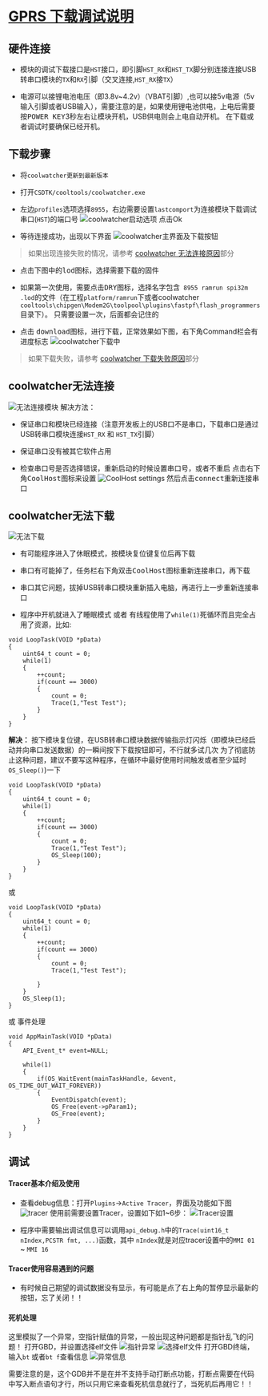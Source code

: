 [GPRS 下载调试说明](https://github.com/Ai-Thinker-Open/GPRS-C-SDK/blob/master/doc/download_debug_tool_zh-cn.md)
======


## 硬件连接

* 模块的调试下载接口是`HST`接口，即引脚`HST_RX`和`HST_TX`脚分别连接连接USB转串口模块的`TX`和`RX`引脚（交叉连接,`HST_RX`接`TX`）

* 电源可以接锂电池电压（即3.8v~4.2v）（VBAT引脚）,也可以接5v电源（5v输入引脚或者USB输入），需要注意的是，如果使用锂电池供电，上电后需要按<kbd>POWER KEY</kbd>3秒左右让模块开机，USB供电则会上电自动开机。 在下载或者调试时要确保已经开机。

## 下载步骤
* 将`coolwatcher更新到最新版本`
* 打开`CSDTK/cooltools/coolwatcher.exe`

* 左边`profiles`选项选择`8955`，右边需要设置`lastcomport`为连接模块下载调试串口(`HST`)的端口号
![coolwatcher启动选项](./assets/coolwatcher_open.png)
点击Ok

* 等待连接成功，出现以下界面
![coolwatcher主界面及下载按钮](./assets/coolwatcher_download.png)
> 如果出现连接失败的情况，请参考 [coolwatcher 无法连接原因](#coolwatcher无法连接)部分

* 点击下图中的<kbd>lod</kbd>图标，选择需要下载的固件

* 如果第一次使用，需要点击<kbd>DRY</kbd>图标，选择名字包含` 8955 ramrun spi32m .lod`的文件（在工程`platform/ramrun`下或者coolwatcher `cooltools\chipgen\Modem2G\toolpool\plugins\fastpf\flash_programmers`目录下）。
只需要设置一次，后面都会记住的

* 点击 <kbd>download</kbd>图标，进行下载，正常效果如下图，右下角Command栏会有进度标志
![coolwatcher下载中](./assets/coolwatcher_downloading.png)
> 如果下载失败，请参考 [coolwatcher 下载失败原因](#coolwatcher无法下载)部分


## coolwatcher无法连接
![无法连接模块](./assets/coolwatcher_connect_fail.png)
解决方法：

* 保证串口和模块已经连接（注意开发板上的USB口不是串口，下载串口是通过USB转串口模块连接`HST_RX` 和 `HST_TX`引脚）

* 保证串口没有被其它软件占用

* 检查串口号是否选择错误，重新启动的时候设置串口号，或者不重启 点击右下角<kbd>CoolHost</kbd>图标来设置
![CoolHost settings](./assets/coolwatcher_connect_settings.png)
然后点击<kbd>connect</kbd>重新连接串口

## coolwatcher无法下载
![无法下载](./assets/coolwatcher_download_fail.png)

* 有可能程序进入了休眠模式，按模块复位键复位后再下载

* 串口有可能掉了，任务栏右下角双击<kbd>CoolHost</kbd>图标重新连接串口，再下载

* 串口其它问题，拔掉USB转串口模块重新插入电脑，再进行上一步重新连接串口

* 程序中开机就进入了睡眠模式 或者 有线程使用了`while(1)`死循环而且完全占用了资源，比如:
```
void LoopTask(VOID *pData)
{
    uint64_t count = 0;
    while(1)
    {
        ++count;
        if(count == 3000)
        {
            count = 0;
            Trace(1,"Test Test");
        }
    }
}
```
**解决：** 按下模块复位键，在USB转串口模块数据传输指示灯闪烁（即模块已经启动并向串口发送数据）的一瞬间按下下载按钮即可，不行就多试几次
为了彻底防止这种问题，建议不要写这种程序，在循环中最好使用时间触发或者至少延时`OS_Sleep()`)一下
```
void LoopTask(VOID *pData)
{
    uint64_t count = 0;
    while(1)
    {
        ++count;
        if(count == 3000)
        {
            count = 0;
            Trace(1,"Test Test");
            OS_Sleep(100);
        }
    }
}
```
或
```
void LoopTask(VOID *pData)
{
    uint64_t count = 0;
    while(1)
    {
        ++count;
        if(count == 3000)
        {
            count = 0;
            Trace(1,"Test Test");
            
        }
    }
    OS_Sleep(1);
}
```
或 事件处理
```
void AppMainTask(VOID *pData)
{
    API_Event_t* event=NULL;
        
    while(1)
    {
        if(OS_WaitEvent(mainTaskHandle, &event, OS_TIME_OUT_WAIT_FOREVER))
        {
            EventDispatch(event);
            OS_Free(event->pParam1);
            OS_Free(event);
        }
    }
}
```


## 调试

#### Tracer基本介绍及使用



* 查看debug信息：打开`Plugins`->`Active Tracer`，界面及功能如下图
![tracer](./assets/coolwatcher_trace.png)
使用前需要设置Tracer，设置如下如1~6步：
![Tracer设置](./assets/coolwatcher_trace_settings.png)

* 程序中需要输出调试信息可以调用`api_debug.h`中的`Trace(uint16_t nIndex,PCSTR fmt, ...)`函数，其中 `nIndex`就是对应tracer设置中的`MMI 01` ~ `MMI 16`

#### Tracer使用容易遇到的问题

* 有时候自己期望的调试数据没有显示，有可能是点了右上角的暂停显示最新的按钮，忘了关闭！！


#### 死机处理

这里模拟了一个异常，空指针赋值的异常，一般出现这种问题都是指针乱飞的问题！
打开GBD，并设置选择elf文件
![指针异常](./assets/coolwatcher_gdb_launch.png)
![选择elf文件](./assets/coolwatcher_gdb_settings.png)
打开GBD终端，输入`bt` 或者`bt f`查看信息
![异常信息](./assets/coolwatcher_gdb_error_info.png)

需要注意的是，这个GDB并不是在并不支持手动打断点功能，打断点需要在代码中写入断点语句才行，所以只用它来查看死机信息就行了，当死机后再用它！！


